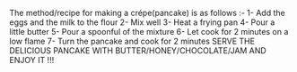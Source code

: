 The method/recipe for making a crépe(pancake) is as follows :-
1- Add the eggs and the milk to the flour
2- Mix well
3- Heat a frying pan
4- Pour a little butter
5- Pour a spoonful of the mixture
6- Let cook for 2 minutes on a low flame
7- Turn the pancake and cook for 2 minutes
SERVE THE DELICIOUS PANCAKE WITH BUTTER/HONEY/CHOCOLATE/JAM AND ENJOY IT !!! 
